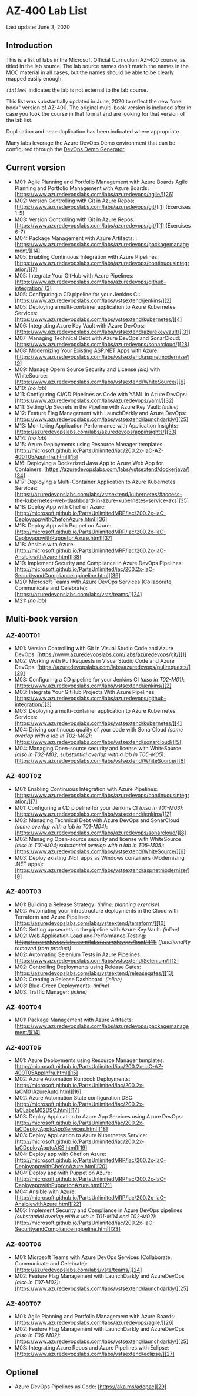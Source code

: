# AZ-400 Lab List

Last update: June 3, 2020

## Introduction

This is a list of labs in the Microsoft Official Curriculum AZ-400 course, as titled in the lab source.  The lab source names don't match the names in the MOC material in all cases, but the names should be able to be clearly mapped easily enough.

_`(inline)`_ indicates the lab is not external to the lab course.

This list was substantially updated in June, 2020 to reflect the new "one book" version of AZ-400.  The original multi-book version is included after in case you took the course in that format and are looking for that version of the lab list.

Duplication and near-duplication has been indicated where appropriate.

Many labs leverage the Azure DevOps Demo environment that can be configured through the [DevOps Demo Generator][30]

## Current version

* M01: Agile Planning and Portfolio Management with Azure Boards Agile Planning and Portfolio Management with Azure Boards: [https://www.azuredevopslabs.com/labs/azuredevops/agile/][26]
* M02: Version Controlling with Git in Azure Repos: [https://www.azuredevopslabs.com/labs/azuredevops/git/][1] (Exercises 1-5)
* M03: Version Controlling with Git in Azure Repos: [https://www.azuredevopslabs.com/labs/azuredevops/git/][1] (Exercises 6-7)
* M04: Package Management with Azure Artifacts: : [https://www.azuredevopslabs.com/labs/azuredevops/packagemanagement/][14]
* M05: Enabling Continuous Integration with Azure Pipelines: [https://www.azuredevopslabs.com/labs/azuredevops/continuousintegration/][7]
* M05: Integrate Your GitHub with Azure Pipelines: [https://www.azuredevopslabs.com/labs/azuredevops/github-integration/][3]
* M05: Configuring a CD pipeline for your Jenkins CI: [https://www.azuredevopslabs.com/labs/vstsextend/jenkins/][2]
* M05: Deploying a multi-container application to Azure Kubernetes Services: [https://www.azuredevopslabs.com/labs/vstsextend/kubernetes/][4]
* M06: Integrating Azure Key Vault with Azure DevOps: [https://www.azuredevopslabs.com/labs/vstsextend/azurekeyvault/][31]
* M07: Managing Technical Debt with Azure DevOps and SonarCloud: [https://www.azuredevopslabs.com/labs/azuredevops/sonarcloud/][28]
* M08: Modernizing Your Existing ASP.NET Apps with Azure: [https://www.azuredevopslabs.com/labs/vstsextend/aspnetmodernize/][9]
* M09: Manage Opern Source Security and License _(sic)_ with WhiteSource: [https://www.azuredevopslabs.com/labs/vstsextend/WhiteSource/][6]
* M10: _(no lab)_
* M11: Configuring CI/CD Pipelines as Code with YAML in Azure DevOps: [https://www.azuredevopslabs.com/labs/azuredevops/yaml/][32]
* M11: Setting Up Secrets in the Pipeline with Azure Key Vault: _(inline)_
* M12: Feature Flag Management with LaunchDarkly and Azure DevOps: [https://www.azuredevopslabs.com/labs/vstsextend/launchdarkly/][25]
* M13: Monitoring Application Performance with Application Insights: [https://azuredevopslabs.com/labs/azuredevops/appinsights/][33]
* M14: _(no lab)_
* M15: Azure Deployments using Resource Manager templates: [http://microsoft.github.io/PartsUnlimited/iac/200.2x-IaC-AZ-400T05AppInfra.html][15]
* M!6: Deploying a Dockerized Java App to Azure Web App for Containers: [https://azuredevopslabs.com/labs/vstsextend/dockerjava/][34]
* M17: Deploying a Multi-Container Application to Azure Kubernetes Services: [https://azuredevopslabs.com/labs/vstsextend/kubernetes/#access-the-kubernetes-web-dashboard-in-azure-kubernetes-service-aks][35]
* M18: Deploy App with Chef on Azure: [http://microsoft.github.io/PartsUnlimitedMRP/iac/200.2x-IaC-DeployappwithChefonAzure.html][36]
* M18: Deploy App with Puppet on Azure: [http://microsoft.github.io/PartsUnlimitedMRP/iac/200.2x-IaC-DeployappwithPuppetonAzure.html][37]
* M18: Ansible with Azure: [http://microsoft.github.io/PartsUnlimitedMRP/iac/200.2x-IaC-AnsiblewithAzure.html][38]
* M19: Implement Security and Compliance in Azure DevOps Pipelines: [http://microsoft.github.io/PartsUnlimited/iac/200.2x-IaC-SecurityandComplianceinpipeline.html][39]
* M20: Microsoft Teams with Azure DevOps Services (Collaborate, Communicate and Celebrate): [https://azuredevopslabs.com/labs/vsts/teams/][24]
* M21: _(no lab)_

## Multi-book version

### AZ-400T01  

* M01: Version Controlling with Git in Visual Studio Code and Azure DevOps: [https://www.azuredevopslabs.com/labs/azuredevops/git/][1]
* M02: Working with Pull Requests in Visual Studio Code and Azure DevOps: [https://azuredevopslabs.com/labs/azuredevops/pullrequests/][28]
* M03: Configuring a CD pipeline for your Jenkins CI _(also in T02-M01)_: [https://www.azuredevopslabs.com/labs/vstsextend/jenkins/][2]
* M03: Integrate Your GitHub Projects With Azure Pipelines: [https://www.azuredevopslabs.com/labs/azuredevops/github-integration/][3]
* M03: Deploying a multi-container application to Azure Kubernetes Services: [https://www.azuredevopslabs.com/labs/vstsextend/kubernetes/][4]
* M04: Driving continuous quality of your code with SonarCloud _(some overlap with a lab in T02-M02)_: [https://www.azuredevopslabs.com/labs/vstsextend/sonarcloud/][5]
* M04: Managing Open-source security and license with WhiteSource _(also in T02-M02; substantial overlap with a lab in T05-M05)_: [https://www.azuredevopslabs.com/labs/vstsextend/WhiteSource/][6]

### AZ-400T02

* M01: Enabling Continuous Integration with Azure Pipelines: [https://www.azuredevopslabs.com/labs/azuredevops/continuousintegration/][7]
* M01: Configuring a CD pipeline for your Jenkins CI _(also in T01-M03)_: [https://www.azuredevopslabs.com/labs/vstsextend/jenkins/][2]
* M02: Managing Technical Debt with Azure DevOps and SonarCloud  _(some overlap with a lab in T01-M04)_: [https://www.azuredevopslabs.com/labs/azuredevops/sonarcloud/][8]
* M02: Managing Open-source security and license with WhiteSource _(also in T01-M04; substantial overlap with a lab in T05-M05)_: [https://www.azuredevopslabs.com/labs/vstsextend/WhiteSource/][6]
* M03: Deploy existing .NET apps as Windows containers (Modernizing .NET apps): [https://www.azuredevopslabs.com/labs/vstsextend/aspnetmodernize/][9]

### AZ-400T03  

* M01: Building a Release Strategy: _(inline; planning exercise)_
* M02: Automating your infrastructure deployments in the Cloud with Terraform and Azure Pipelines: [https://azuredevopslabs.com/labs/vstsextend/terraform/][10]
* M02: Setting up secrets in the pipeline with Azure Key Vault: _(inline)_
* M02: <strike>Web Application Load and Performance Testing: [https://azuredevopslabs.com/labs/azuredevops/load/][11]</strike> _(functionality removed from product)_
* M02: Automating Selenium Tests in Azure Pipelines: [https://www.azuredevopslabs.com/labs/vstsextend/Selenium/][12]
* M02: Controlling Deployments using Release Gates: [https://azuredevopslabs.com/labs/vstsextend/releasegates/][13]
* M02: Creating a Release Dashboard: _(inline)_
* M03: Blue-Green Deployments: _(inline)_
* M03: Traffic Manager: _(inline)_  

### AZ-400T04

* M01: Package Management with Azure Artifacts: [https://www.azuredevopslabs.com/labs/azuredevops/packagemanagement/][14]

### AZ-400T05  

* M01: Azure Deployments using Resource Manager templates: [http://microsoft.github.io/PartsUnlimited/iac/200.2x-IaC-AZ-400T05AppInfra.html][15]
* M02: Azure Automation Runbook Deployments: [http://microsoft.github.io/PartsUnlimited/iac/200.2x-IaCM01AzureAuto.html][16]
* M02: Azure Automation State configuration DSC: [http://microsoft.github.io/PartsUnlimited/iac/200.2x-IaCLabsM02DSC.html][17]
* M03: Deploy Application to Azure App Services using Azure DevOps: [http://microsoft.github.io/PartsUnlimited/iac/200.2x-IaCDeployApptoAppServices.html][18]
* M03: Deploy Application to Azure Kubernetes Service: [http://microsoft.github.io/PartsUnlimited/iac/200.2x-IaCDeployApptoAKS.html][19]
* M04: Deploy app with Chef on Azure: [http://microsoft.github.io/PartsUnlimitedMRP/iac/200.2x-IaC-DeployappwithChefonAzure.html][20]
* M04: Deploy app with Puppet on Azure: [http://microsoft.github.io/PartsUnlimitedMRP/iac/200.2x-IaC-DeployappwithPuppetonAzure.html][21]
* M04: Ansible with Azure: [http://microsoft.github.io/PartsUnlimitedMRP/iac/200.2x-IaC-AnsiblewithAzure.html][22]
* M05: Implement Security and Compliance in Azure DevOps pipelines _(substantial overlap with a lab in T01-M04 and T02-M02)_: [http://microsoft.github.io/PartsUnlimited/iac/200.2x-IaC-SecurityandComplianceinpipeline.html][23]

### AZ-400T06

* M01: Microsoft Teams with Azure DevOps Services (Collaborate, Communicate and Celebrate): [https://azuredevopslabs.com/labs/vsts/teams/][24]
* M02: Feature Flag Management with LaunchDarkly and AzureDevOps _(also in T07-M02)_: [https://www.azuredevopslabs.com/labs/vstsextend/launchdarkly/][25]

### AZ-400T07

* M01: Agile Planning and Portfolio Management with Azure Boards: [https://www.azuredevopslabs.com/labs/azuredevops/agile/][26]
* M02: Feature Flag Management with LaunchDarkly and AzureDevOps _(also in T06-M02)_: [https://www.azuredevopslabs.com/labs/vstsextend/launchdarkly/][25]
* M03: Integrating Azure Repos and Azure Pipelines with Eclipse: [https://www.azuredevopslabs.com/labs/vstsextend/eclipse/][27]

## Optional

* Azure DevOps Pipelines as Code: [https://aka.ms/adopac][29]

[1]: https://www.azuredevopslabs.com/labs/azuredevops/git/
[28]: https://azuredevopslabs.com/labs/azuredevops/pullrequests/
[2]: https://www.azuredevopslabs.com/labs/vstsextend/jenkins/
[3]: https://www.azuredevopslabs.com/labs/azuredevops/github-integration/
[4]: https://www.azuredevopslabs.com/labs/vstsextend/kubernetes/
[5]: https://www.azuredevopslabs.com/labs/vstsextend/sonarcloud/
[6]: https://www.azuredevopslabs.com/labs/vstsextend/WhiteSource/
[7]: https://www.azuredevopslabs.com/labs/azuredevops/continuousintegration/
[8]: https://www.azuredevopslabs.com/labs/azuredevops/sonarcloud/
[9]: https://www.azuredevopslabs.com/labs/vstsextend/aspnetmodernize/
[10]: https://azuredevopslabs.com/labs/vstsextend/terraform/
[11]: https://azuredevopslabs.com/labs/azuredevops/load/
[12]: https://www.azuredevopslabs.com/labs/vstsextend/Selenium/
[13]: https://azuredevopslabs.com/labs/vstsextend/releasegates/
[14]: https://www.azuredevopslabs.com/labs/azuredevops/packagemanagement/
[15]: http://microsoft.github.io/PartsUnlimited/iac/200.2x-IaC-AZ-400T05AppInfra.html
[16]: http://microsoft.github.io/PartsUnlimited/iac/200.2x-IaCM01AzureAuto.html
[17]: http://microsoft.github.io/PartsUnlimited/iac/200.2x-IaCLabsM02DSC.html
[18]: http://microsoft.github.io/PartsUnlimited/iac/200.2x-IaCDeployApptoAppServices.html
[19]: http://microsoft.github.io/PartsUnlimited/iac/200.2x-IaCDeployApptoAKS.html
[20]: http://microsoft.github.io/PartsUnlimitedMRP/iac/200.2x-IaC-DeployappwithChefonAzure.html
[21]: http://microsoft.github.io/PartsUnlimitedMRP/iac/200.2x-IaC-DeployappwithPuppetonAzure.html
[22]: http://microsoft.github.io/PartsUnlimitedMRP/iac/200.2x-IaC-AnsiblewithAzure.html
[23]: http://microsoft.github.io/PartsUnlimited/iac/200.2x-IaC-SecurityandComplianceinpipeline.html
[24]: https://azuredevopslabs.com/labs/vsts/teams/
[25]: https://www.azuredevopslabs.com/labs/vstsextend/launchdarkly/
[26]: https://www.azuredevopslabs.com/labs/azuredevops/agile/
[27]: https://www.azuredevopslabs.com/labs/vstsextend/eclipse/
[29]: https://aka.ms/adopac
[30]: https://azuredevopsdemogenerator.azurewebsites.net/
[31]: https://www.azuredevopslabs.com/labs/vstsextend/azurekeyvault/
[32]: https://www.azuredevopslabs.com/labs/azuredevops/yaml/
[33]: https://azuredevopslabs.com/labs/azuredevops/appinsights/
[34]: https://azuredevopslabs.com/labs/vstsextend/dockerjava/
[35]: https://azuredevopslabs.com/labs/vstsextend/kubernetes/#access-the-kubernetes-web-dashboard-in-azure-kubernetes-service-aks
[36]: http://microsoft.github.io/PartsUnlimitedMRP/iac/200.2x-IaC-DeployappwithChefonAzure.html
[37]: http://microsoft.github.io/PartsUnlimitedMRP/iac/200.2x-IaC-DeployappwithPuppetonAzure.html
[38]: http://microsoft.github.io/PartsUnlimitedMRP/iac/200.2x-IaC-AnsiblewithAzure.htm
[39]: http://microsoft.github.io/PartsUnlimited/iac/200.2x-IaC-SecurityandComplianceinpipeline.html
